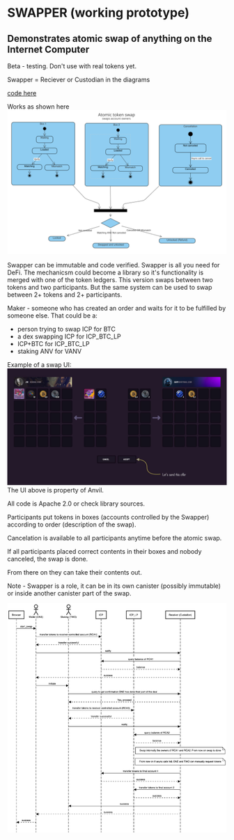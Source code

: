 # SWAPPER (working prototype)

## Demonstrates atomic swap of anything on the Internet Computer

Beta - testing. Don't use with real tokens yet.

Swapper = Reciever or Custodian in the diagrams

[code here](src/swapper.mo)

Works as shown here
![State Machine Diagram Swapper](/img/smd.png?raw=true)

Swapper can be immutable and code verified.
Swapper is all you need for DeFi. The mechanicsm could become a library so it's functionality is merged with one of the token ledgers.
This version swaps between two tokens and two participants. But the same system can be used to swap between 2+ tokens and 2+ participants.

Maker - someone who has created an order and waits for it to be fulfilled by someone else. That could be a:

- person trying to swap ICP for BTC
- a dex swapping ICP for ICP_BTC_LP
- ICP+BTC for ICP_BTC_LP
- staking ANV for VANV

Example of a swap UI:
![Anvil UI](/img/example.jpg?raw=true)
The UI above is property of Anvil.

All code is Apache 2.0 or check library sources.

Participants put tokens in boxes (accounts controlled by the Swapper) according to order (description of the swap).

Cancelation is available to all participants anytime before the atomic swap.

If all participants placed correct contents in their boxes and nobody canceled, the swap is done.

From there on they can take their contents out.

Note - Swapper is a role, it can be in its own canister (possibly immutable) or inside another canister part of the swap.

![Sequence Diagram Swapper](/img/sd1.png?raw=true)
